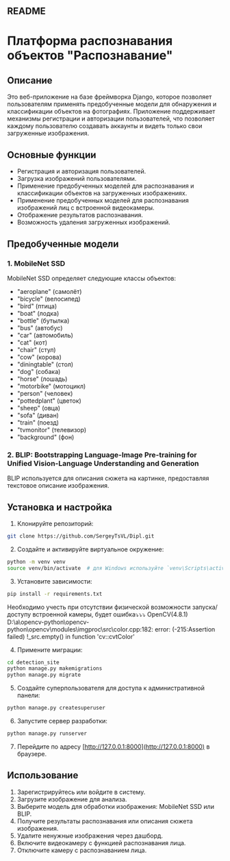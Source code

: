 ## README

# Платформа распознавания объектов "Распознавание"

## Описание

Это веб-приложение на базе фреймворка Django, которое позволяет пользователям применять предобученные модели 
для обнаружения и классификации объектов на фотографиях. Приложение поддерживает механизмы регистрации и авторизации 
пользователей, что позволяет каждому пользователю создавать аккаунты и видеть только свои загруженные изображения.


## Основные функции

- Регистрация и авторизация пользователей.
- Загрузка изображений пользователями.
- Применение предобученных моделей для распознавания и классификации объектов на загруженных изображениях.
- Применение предобученных моделей для распознавания изображений лиц с встроенной видеокамеры.
- Отображение результатов распознавания.
- Возможность удаления загруженных изображений.

## Предобученные модели

### 1. MobileNet SSD

MobileNet SSD определяет следующие классы объектов:

- "aeroplane" (самолёт)
- "bicycle" (велосипед)
- "bird" (птица)
- "boat" (лодка)
- "bottle" (бутылка)
- "bus" (автобус)
- "car" (автомобиль)
- "cat" (кот)
- "chair" (стул)
- "cow" (корова)
- "diningtable" (стол)
- "dog" (собака)
- "horse" (лошадь)
- "motorbike" (мотоцикл)
- "person" (человек)
- "pottedplant" (цветок)
- "sheep" (овца)
- "sofa" (диван)
- "train" (поезд)
- "tvmonitor" (телевизор)
- "background" (фон)

### 2. BLIP: Bootstrapping Language-Image Pre-training for Unified Vision-Language Understanding and Generation

BLIP используется для описания сюжета на картинке, предоставляя текстовое описание изображения.

## Установка и настройка

1. Клонируйте репозиторий:

```bash
git clone https://github.com/SergeyTsVL/Dipl.git
```

2. Создайте и активируйте виртуальное окружение:

```bash
python -m venv venv
source venv/bin/activate  # для Windows используйте `venv\Scripts\activate`
```

3. Установите зависимости:

```bash
pip install -r requirements.txt
```
Необходимо учесть при отсутствии физической возможности запуска/доступу встроенной камеры, будет ошибка⤵️⤵️⤵️
OpenCV(4.8.1) D:\a\opencv-python\opencv-python\opencv\modules\imgproc\src\color.cpp:182: error: (-215:Assertion failed) !_src.empty() in function 'cv::cvtColor'

4. Примените миграции:

```bash
cd detection_site
python manage.py makemigrations
python manage.py migrate
```

5. Создайте суперпользователя для доступа к административной панели:

```bash
python manage.py createsuperuser
```

6. Запустите сервер разработки:

```bash
python manage.py runserver
```

7. Перейдите по адресу [http://127.0.0.1:8000](http://127.0.0.1:8000) в браузере.

## Использование

1. Зарегистрируйтесь или войдите в систему.
2. Загрузите изображение для анализа.
3. Выберите модель для обработки изображения: MobileNet SSD или BLIP.
4. Получите результаты распознавания или описания сюжета изображения.
5. Удалите ненужные изображения через дашборд.
6. Включите видеокамеру с функцией распознавания лица.
7. Отключите камеру с распознаванием лица.
